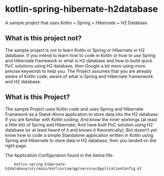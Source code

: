 # kotlin-spring-hibernate-h2database
A sample project that uses Kotlin + Spring + Hibernate + H2 Database

## What is this project not?
The sample project is not to learn Kotlin or Spring or Hibernate or H2 database. If you intend to learn how to code in Kotlin or how to use Spring and Hibernate framework or what is H2 database and how to build quick PoC solutions using H2 database, then Google a bit more using more precise keywords to help you. The Project assumes that you are already aware of Kotlin code, aware of what is Spring and Hibernate frameowork and H2 database.

## What is this Project?
The sample Project uses Kotlin code and uses Spring and Hibernate Framework as a Stand-Alone application to store data into the H2 database. 
If you are familiar with Kotlin coding; 
And know the inner workings (at least a little bit) of Spring and Hibernate; 
And have built PoC solution using H2 database (or at least heard of it and knows it theoretically); 
But doesn't yet know how to code a simple Standalone application written in Kotlin using Spring and Hibernate to store data in H2 database, then you landed on the right page. 

The Application Configuration found in the below file:

        kotlin-spring-hibernate-h2database/src/main/kotlin/com/gp/service/ApplicationConfig.kt
      
